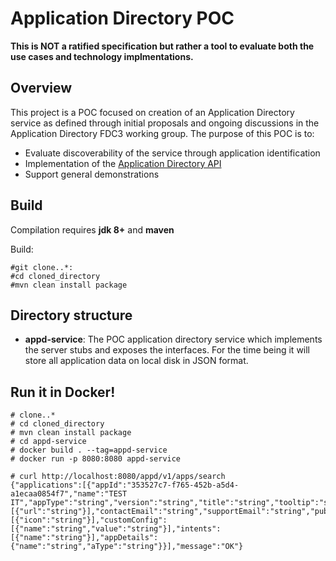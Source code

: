 # Application Directory POC

**This is NOT a ratified specification but rather a tool to evaluate both the use cases and technology implmentations.**


## Overview
This project is a POC focused on creation of an Application Directory service as defined through initial proposals and
ongoing discussions in the Application Directory FDC3 working group.  The purpose of this POC is to:

* Evaluate discoverability of the service through application identification
* Implementation of the [Application Directory API](https://github.com/FDC3/appd-api)
* Support general demonstrations


## Build

Compilation requires **jdk 8+** and **maven**

Build:

    #git clone..*:
    #cd cloned_directory
    #mvn clean install package


## Directory structure

* **appd-service**:
    The POC application directory service which implements the server stubs and exposes the interfaces.
    For the time being it will store all application data on local disk in JSON format.


## Run it in Docker!

    # clone..*
    # cd cloned_directory
    # mvn clean install package
    # cd appd-service
    # docker build . --tag=appd-service
    # docker run -p 8080:8080 appd-service

    # curl http://localhost:8080/appd/v1/apps/search
    {"applications":[{"appId":"353527c7-f765-452b-a5d4-a1ecaa0854f7","name":"TEST IT","appType":"string","version":"string","title":"string","tooltip":"string","description":"string","images":[{"url":"string"}],"contactEmail":"string","supportEmail":"string","publisher":"string","icons":[{"icon":"string"}],"customConfig":[{"name":"string","value":"string"}],"intents":[{"name":"string"}],"appDetails":{"name":"string","aType":"string"}}],"message":"OK"}
